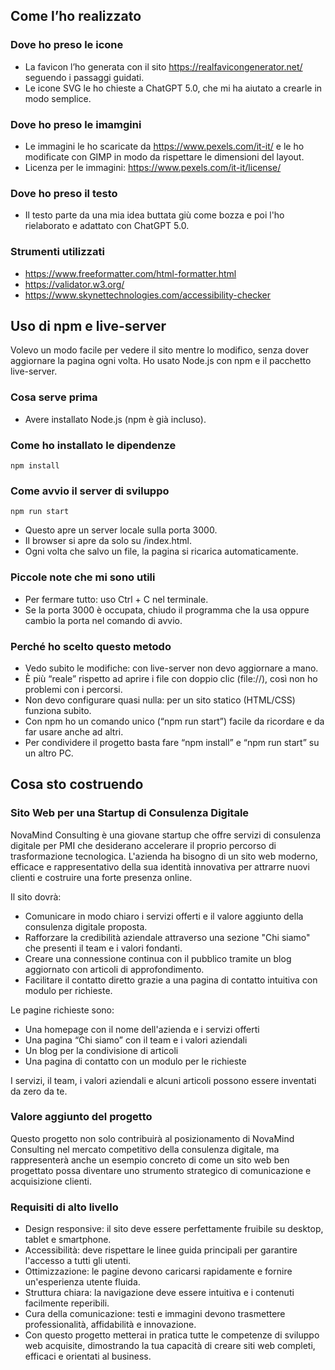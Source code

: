 ## Come l’ho realizzato

### Dove ho preso le icone
- La favicon l’ho generata con il sito https://realfavicongenerator.net/ seguendo i passaggi guidati.
- Le icone SVG le ho chieste a ChatGPT 5.0, che mi ha aiutato a crearle in modo semplice.

### Dove ho preso le imamgini
- Le immagini le ho scaricate da https://www.pexels.com/it-it/ e le ho modificate con GIMP in modo da rispettare le dimensioni del layout.
- Licenza per le immagini: https://www.pexels.com/it-it/license/

### Dove ho preso il testo
- Il testo parte da una mia idea buttata giù come bozza e poi l'ho rielaborato e adattato con ChatGPT 5.0.

### Strumenti utilizzati
- https://www.freeformatter.com/html-formatter.html
- https://validator.w3.org/
- https://www.skynettechnologies.com/accessibility-checker

## Uso di npm e live-server

Volevo un modo facile per vedere il sito mentre lo modifico, senza dover aggiornare la pagina ogni volta. Ho usato Node.js con npm e il pacchetto live-server.

### Cosa serve prima
- Avere installato Node.js (npm è già incluso).

### Come ho installato le dipendenze
```shell script
npm install
```


### Come avvio il server di sviluppo
```shell script
npm run start
```

- Questo apre un server locale sulla porta 3000.
- Il browser si apre da solo su /index.html.
- Ogni volta che salvo un file, la pagina si ricarica automaticamente.

### Piccole note che mi sono utili
- Per fermare tutto: uso Ctrl + C nel terminale.
- Se la porta 3000 è occupata, chiudo il programma che la usa oppure cambio la porta nel comando di avvio.

### Perché ho scelto questo metodo
- Vedo subito le modifiche: con live-server non devo aggiornare a mano.
- È più “reale” rispetto ad aprire i file con doppio clic (file://), così non ho problemi con i percorsi.
- Non devo configurare quasi nulla: per un sito statico (HTML/CSS) funziona subito.
- Con npm ho un comando unico (“npm run start”) facile da ricordare e da far usare anche ad altri.
- Per condividere il progetto basta fare “npm install” e “npm run start” su un altro PC.

## Cosa sto costruendo

### Sito Web per una Startup di Consulenza Digitale
NovaMind Consulting è una giovane startup che offre servizi di consulenza digitale per PMI che desiderano accelerare il proprio percorso di trasformazione tecnologica. L'azienda ha bisogno di un sito web moderno, efficace e rappresentativo della sua identità innovativa per attrarre nuovi clienti e costruire una forte presenza online.

Il sito dovrà: 
- Comunicare in modo chiaro i servizi offerti e il valore aggiunto della consulenza digitale proposta. 
- Rafforzare la credibilità aziendale attraverso una sezione "Chi siamo" che presenti il team e i valori fondanti. 
- Creare una connessione continua con il pubblico tramite un blog aggiornato con articoli di approfondimento. 
- Facilitare il contatto diretto grazie a una pagina di contatto intuitiva con modulo per richieste.

Le pagine richieste sono:
- Una homepage con il nome dell'azienda e i servizi offerti
- Una pagina “Chi siamo” con il team e i valori aziendali
- Un blog per la condivisione di articoli
- Una pagina di contatto con un modulo per le richieste

I servizi, il team, i valori aziendali e alcuni articoli possono essere inventati da zero da te.

### Valore aggiunto del progetto
Questo progetto non solo contribuirà al posizionamento di NovaMind Consulting nel mercato competitivo della consulenza digitale, ma rappresenterà anche un esempio concreto di come un sito web ben progettato possa diventare uno strumento strategico di comunicazione e acquisizione clienti.

### Requisiti di alto livello
- Design responsive: il sito deve essere perfettamente fruibile su desktop, tablet e smartphone.
- Accessibilità: deve rispettare le linee guida principali per garantire l'accesso a tutti gli utenti.
- Ottimizzazione: le pagine devono caricarsi rapidamente e fornire un'esperienza utente fluida.
- Struttura chiara: la navigazione deve essere intuitiva e i contenuti facilmente reperibili.
- Cura della comunicazione: testi e immagini devono trasmettere professionalità, affidabilità e innovazione.
- Con questo progetto metterai in pratica tutte le competenze di sviluppo web acquisite, dimostrando la tua capacità di creare siti web completi, efficaci e orientati al business.







